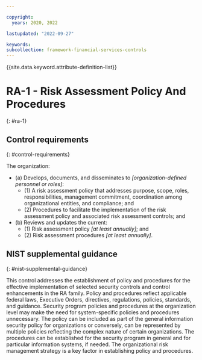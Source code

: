 ```yaml
---

copyright:
  years: 2020, 2022

lastupdated: "2022-09-27"

keywords: 
subcollection: framework-financial-services-controls
---
```


{{site.data.keyword.attribute-definition-list}}

         
# RA-1 - Risk Assessment Policy And Procedures
{: #ra-1}

## Control requirements
{: #control-requirements}

The organization:

- (a) Develops, documents, and disseminates to _[organization-defined personnel or roles]_:
    - (1) A risk assessment policy that addresses purpose, scope, roles, responsibilities, management commitment, coordination among organizational entities, and compliance; and
    - (2) Procedures to facilitate the implementation of the risk assessment policy and associated risk assessment controls; and
- (b) Reviews and updates the current:
    - (1) Risk assessment policy _[at least annually]_; and
    - (2) Risk assessment procedures _[at least annually]_.

## NIST supplemental guidance
{: #nist-supplemental-guidance}

This control addresses the establishment of policy and procedures for the effective implementation of selected security controls and control enhancements in the RA family. Policy and procedures reflect applicable federal laws, Executive Orders, directives, regulations, policies, standards, and guidance. Security program policies and procedures at the organization level may make the need for system-specific policies and procedures unnecessary. The policy can be included as part of the general information security policy for organizations or conversely, can be represented by multiple policies reflecting the complex nature of certain organizations. The procedures can be established for the security program in general and for particular information systems, if needed. The organizational risk management strategy is a key factor in establishing policy and procedures.



